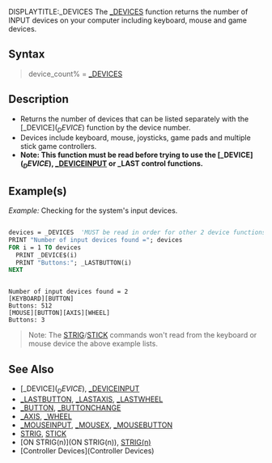 DISPLAYTITLE:_DEVICES
The [_DEVICES](_DEVICES) function returns the number of INPUT devices on your computer including keyboard, mouse and game devices.


## Syntax

>  device_count% = [_DEVICES](_DEVICES)


## Description

* Returns the number of devices that can be listed separately with the [_DEVICE$](_DEVICE$) function by the device number.
* Devices include keyboard, mouse, joysticks, game pads and multiple stick game controllers.
* **Note: This function must be read before trying to use the [_DEVICE$](_DEVICE$), [_DEVICEINPUT](_DEVICEINPUT) or _LAST control functions.**


## Example(s)

*Example:* Checking for the system's input devices.

```vb

devices = _DEVICES  'MUST be read in order for other 2 device functions to work!
PRINT "Number of input devices found ="; devices
FOR i = 1 TO devices
  PRINT _DEVICE$(i)
  PRINT "Buttons:"; _LASTBUTTON(i)
NEXT 

```

```text

Number of input devices found = 2
[KEYBOARD][BUTTON]
Buttons: 512
[MOUSE][BUTTON][AXIS][WHEEL]
Buttons: 3

```

> Note: The [STRIG](STRIG)/[STICK](STICK) commands won't read from the keyboard or mouse device the above example lists.


## See Also

* [_DEVICE$](_DEVICE$), [_DEVICEINPUT](_DEVICEINPUT)
* [_LASTBUTTON](_LASTBUTTON), [_LASTAXIS](_LASTAXIS), [_LASTWHEEL](_LASTWHEEL)
* [_BUTTON](_BUTTON), [_BUTTONCHANGE](_BUTTONCHANGE)
* [_AXIS](_AXIS), [_WHEEL](_WHEEL)
* [_MOUSEINPUT](_MOUSEINPUT), [_MOUSEX](_MOUSEX), [_MOUSEBUTTON](_MOUSEBUTTON)
* [STRIG](STRIG), [STICK](STICK)
* [ON STRIG(n)](ON STRIG(n)), [STRIG(n)](STRIG(n))
* [Controller Devices](Controller Devices)




